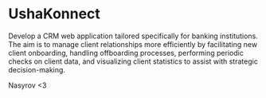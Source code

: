 # UshaKonnect
Develop a CRM web application tailored specifically for banking institutions. The aim is to manage client relationships more efficiently by facilitating new client onboarding, handling offboarding processes, performing periodic checks on client data, and visualizing client statistics to assist with strategic decision-making. 

Nasyrov <3

